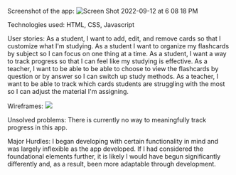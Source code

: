 Screenshot of the app:
![Screen Shot 2022-09-12 at 6 08 18 PM](https://user-images.githubusercontent.com/107736662/189941437-9b87ea85-65d2-431b-94c0-4741f8d73130.png)

Technologies used:
HTML, CSS, Javascript

User stories:
As a student, I want to add, edit, and remove cards so that I customize what I'm studying.
As a student I want to organize my flashcards by subject so I can focus on one thing at a time.
As a student, I want a way to track progress so that I can feel like my studying is effective.
As a teacher, I want to be able to be able to choose to view the flashcards by question or by answer so I can switch up study methods.
As a teacher, I want to be able to track which cards students are struggling with the most so I can adjust the material I'm assigning.

Wireframes:
![](https://user-images.githubusercontent.com/107736662/188912788-5600b011-ac58-4657-b12f-b8ec18e23565.jpg)

Unsolved problems:
There is currently no way to meaningfully track progress in this app.

Major Hurdles:
I began developing with certain functionality in mind and was largely inflexible as the app developed. If I had considered the foundational elements further, it is likely I would have begun significantly differently and, as a result, been more adaptable through development.
